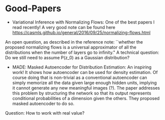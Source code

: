 # Good-Papers

- Variational Inference with Normalizing Flows: One of the best papers I read recently! A very good note can be found here
https://casmls.github.io/general/2016/09/25/normalizing-flows.html

An open question, as described in the reference note: ``whether the proposed normalizing flows is a universal approximator of all the distributions when the number of layers go to infinity."
A technical question: Do we still need to assume P(z_0) as a Gaussian distribution?

- MADE: Masked Autoencoder for Distribution Estimation: An inspiring work! It shows how autoencoder can be used for density estimation. Of course doing that is non-trivial as a conventional autoencoder can simply memorize all the data given large enough hidden units, implying it cannot generate any new meaningful images (?). The paper addresses this problem by structuring the network so that its output represents conditional probabilities of a dimension given the others. They proposed masked autoencoder to do so.

Question: How to work with real value?
